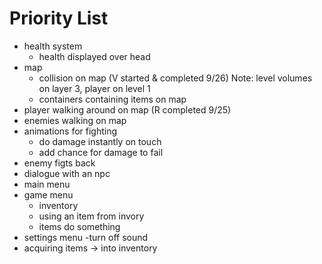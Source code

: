 # Priority List 

- health system
  - health displayed over head
- map
  - collision on map (V started & completed 9/26) Note: level volumes on layer 3, player on level 1
  - containers containing items on map
- player walking around on map (R completed 9/25)
- enemies walking on map
- animations for fighting
  - do damage instantly on touch
  - add chance for damage to fail
- enemy figts back
- dialogue with an npc
- main menu
- game menu
  - inventory
  - using an item from invory
  - items do something
- settings menu -turn off sound
- acquiring items -> into inventory
